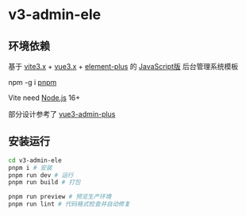 # v3-admin-ele

## 环境依赖
基于 
[vite3.x](https://vitejs.cn) + 
[vue3.x](https://cn.vuejs.org) + 
[element-plus](https://element-plus.gitee.io/zh-CN) 
的
[JavaScript版](https://developer.mozilla.org/zh-CN/docs/Web/JavaScript/Language_Overview)
后台管理系统模板

npm -g i [pnpm](https://pnpm.io/zh/motivation)

Vite need [Node.js](https://nodejs.org/zh-cn/) 16+

部分设计参考了 [vue3-admin-plus](https://github.com/jzfai/vue3-admin-plus)

## 安装运行

```bash
cd v3-admin-ele
pnpm i # 安装
pnpm run dev # 运行
pnpm run build # 打包

pnpm run preview # 预览生产环境
pnpm run lint # 代码格式检查并自动修复
```
